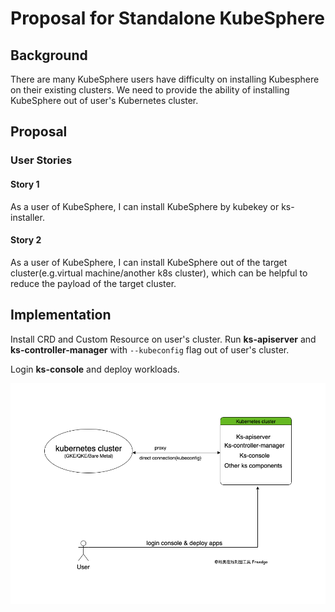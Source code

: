 # Proposal for Standalone KubeSphere 

## Background

There are many KubeSphere users have difficulty on installing Kubesphere on their existing clusters. We need to provide the ability of installing KubeSphere out of user's Kubernetes cluster.

## Proposal

### User Stories

#### Story 1

As a user of KubeSphere, I can install KubeSphere by kubekey or ks-installer.

#### Story 2

As a user of KubeSphere, I can install KubeSphere out of the target cluster(e.g.virtual machine/another k8s cluster), which can be helpful to reduce the payload of the target cluster.

## Implementation

Install CRD and Custom Resource on user's cluster.
Run **ks-apiserver** and **ks-controller-manager** with `--kubeconfig` flag out of user's cluster.

Login **ks-console** and deploy workloads.

![](images/standalone-ks.png)
